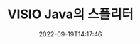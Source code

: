 ---
############################# Static ############################
layout: "auto-gen-merger"
date: 2022-09-19T14:17:46
draft: false
otherformats: 

############################# Head ############################
head_title: "Java에서 VISIO을(를) 여러 파일로 분할"
head_description: "문서 병합 API를 사용하여 단일 VISIO 파일을 페이지 번호, 페이지 간격, 짝수 또는 홀수 페이지에 따라 여러 파일로 분할합니다."

############################# Header ############################
title: "VISIO Java의 스플리터"
description: "몇 줄의 Java 코드로 VISIO를 나눕니다."
bg_image: "https://cms.admin.containerize.com/templates/aspose/App_Themes/V3/images/bg/header1.png"
bg_overlay: false
button:
    enable: true
    icon: "fas fa-arrow-down"
    label: "무료 평가판 다운로드"
    link: "https://downloads.groupdocs.com/merger/java"

############################# SubMenu ############################
submenu:
    enable: true

    left:
        img_alt: "GroupDocs.Merger for Java"
        image: "https://cms.admin.containerize.com/templates/groupdocs/images/product-logos/90x90-noborder/groupdocs-merger-java.png"
        product: "GroupDocs.Merger"
        platform: "Java"

    middle:
        button:

            # button loop
            - link: "https://apireference.groupdocs.com/merger/java"
              text: "API 참조"

            # button loop
            - link: "https://github.com/groupdocs-merger"
              text: "코드 예"

            # button loop
            - link: "https://products.groupdocs.app/merger/family"
              text: "라이브 데모"

            # button loop
            - link: "https://purchase.groupdocs.com/pricing/merger/java"
              text: "가격"

    right:
        link_download: "https://downloads.groupdocs.com/merger"
        link_learn: "https://docs.groupdocs.com/merger/java"
        link_buy: "https://purchase.groupdocs.com"

############################# About ############################
about:
    enable: true
    title: "GroupDocs.Merger for Java API 정보"
    content: |
        [GroupDocs.Merger for Java](/ko/merger/java/) 라이브러리는 PDF, Microsoft Office(Word, Excel, PowerPoint, OneNote), OpenDocument, HTML, 이미지 및 Java 응용 프로그램 내의 많은 기타. 몇 줄의 코드만 추가하면 이동, 제거, 회전, 교환, 추출 또는 문서 내 페이지 방향 변경과 같은 여러 문서 작업을 수행할 수 있습니다. 문서 병합 API는 문서 구조, 서식 및 페이지 콘텐츠를 분석하기 위해 문서 페이지를 이미지로 미리보기도 지원합니다.
        
        GroupDocs.Merger API는 파일 분할 기능이 필요한 기업 솔루션에 적합한 선택입니다. 이러한 API는 J2SE 7.0 (1.7), J2SE 8.0 (1.8), Java 10을 포함한 모든 주요 운영 체제 및 플랫폼에서 잘 지원됩니다.

############################# Steps ############################
steps:
    enable: true
    title_left: "Java의 페이지별로 VISIO 파일 분할"
    content_left: |
        [GroupDocs.Merger for Java](/ko/merger/java/)를 사용하면 Java 개발자가 몇 가지 쉬운 단계.
        
        * 출력 파일 경로 형식으로 **SplitOptions**를 초기화합니다.
        * **Merger**의 새 인스턴스를 만들고 소스 문서 경로를 생성자 매개변수로 전달합니다.
        * **split**을 호출하고 **SplitOptions** 개체를 전달하여 결과 문서를 저장합니다.

    title_right: "시스템 요구 사항"
    content_right: |
        GroupDocs.Merger for Java API는 모든 주요 플랫폼 및 운영 체제에서 지원됩니다. 아래 코드를 실행하기 전에 시스템에 다음 전제 조건이 설치되어 있는지 확인하십시오.

        * 운영 체제: Microsoft Windows, Linux, MacOS
        * 개발 환경: NetBeans, IntelliJ IDEA, Eclipse
        * 프레임워크: J2SE 7.0 (1.7), J2SE 8.0 (1.8), Java 10
        * [Maven](https://repository.groupdocs.com/webapp/#/artifacts/browse/tree/General/repo/com/groupdocs/groupdocs-merger)에서 최신 버전의 GroupDocs.Merger for Java 다운로드
         
    code: |
     {{% merger/additional-styles %}}
     {{< merger/code-merger title="Java 예제 코드를 사용하여 VISIO 파일을 분할하는 방법">}}

        ```java    
        // Java API용 GroupDocs.Merger를 사용하여 VISIO 파일 분할
        String filePath = "input.visio";
        String filePathOut = "output.visio";
        
        // 출력 파일 경로 형식으로 SplitOptions 클래스 초기화
        SplitOptions splitOptions = new SplitOptions(filePathOut, new int[] { 3, 6, 8 });

        // 입력 VISIO 문서로 병합을 인스턴스화
        Merger merger = new Merger(filePath);

        // split 메소드를 호출하고 SplitOptions 객체를 전달하여 결과 문서 저장
        merger.split(splitOptions);
        ```
     {{< /merger/code-merger >}}

############################# Demos ############################
demos:
    enable: true
    title: "라이브 데모 - 온라인에서 VISIO 파일 분할"
    content: |
       지금 바로 [GroupDocs.Merger Live Demos](https://products.groupdocs.app/splitter/visio) 웹사이트를 방문하여 VISIO 파일을 분할하세요.
       라이브 데모에는 다음과 같은 이점이 있습니다.
        
############################# About Formats ############################
about_formats:
    enable: true

############################# More Formats ############################
more_formats:
    enable: true
    title: "다른 형식의 파일 분할"
    content: |
        Java은(는) 파일 형식 및 이미지에 대한 병합 및 분할 API를 문서화합니다. 아래에 설명된 대로 인기 있는 파일 형식 중 일부를 분할합니다.

############################# Back to top ###############################
back_to_top:
    enable: true
---